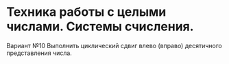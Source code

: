 # Техника работы с целыми числами. Системы счисления.

Вариант №10
Выполнить циклический сдвиг влево (вправо) десятичного представления числа.
